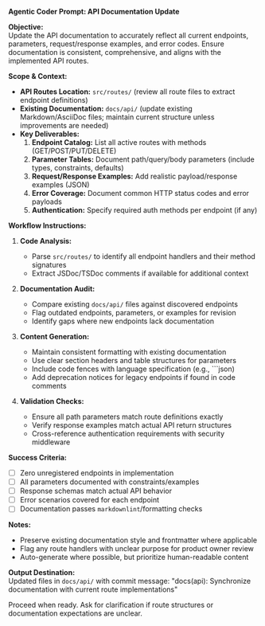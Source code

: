 **Agentic Coder Prompt: API Documentation Update**

**Objective:**  
Update the API documentation to accurately reflect all current endpoints, parameters, request/response examples, and error codes. Ensure documentation is consistent, comprehensive, and aligns with the implemented API routes.

**Scope & Context:**  
- **API Routes Location:** `src/routes/` (review all route files to extract endpoint definitions)  
- **Existing Documentation:** `docs/api/` (update existing Markdown/AsciiDoc files; maintain current structure unless improvements are needed)  
- **Key Deliverables:**  
  1. **Endpoint Catalog:** List all active routes with methods (GET/POST/PUT/DELETE)  
  2. **Parameter Tables:** Document path/query/body parameters (include types, constraints, defaults)  
  3. **Request/Response Examples:** Add realistic payload/response examples (JSON)  
  4. **Error Coverage:** Document common HTTP status codes and error payloads  
  5. **Authentication:** Specify required auth methods per endpoint (if any)  

**Workflow Instructions:**  
1. **Code Analysis:**  
   - Parse `src/routes/` to identify all endpoint handlers and their method signatures  
   - Extract JSDoc/TSDoc comments if available for additional context  

2. **Documentation Audit:**  
   - Compare existing `docs/api/` files against discovered endpoints  
   - Flag outdated endpoints, parameters, or examples for revision  
   - Identify gaps where new endpoints lack documentation  

3. **Content Generation:**  
   - Maintain consistent formatting with existing documentation  
   - Use clear section headers and table structures for parameters  
   - Include code fences with language specification (e.g., ```json)  
   - Add deprecation notices for legacy endpoints if found in code comments  

4. **Validation Checks:**  
   - Ensure all path parameters match route definitions exactly  
   - Verify response examples match actual API return structures  
   - Cross-reference authentication requirements with security middleware  

**Success Criteria:**  
- [ ] Zero unregistered endpoints in implementation  
- [ ] All parameters documented with constraints/examples  
- [ ] Response schemas match actual API behavior  
- [ ] Error scenarios covered for each endpoint  
- [ ] Documentation passes `markdownlint`/formatting checks  

**Notes:**  
- Preserve existing documentation style and frontmatter where applicable  
- Flag any route handlers with unclear purpose for product owner review  
- Auto-generate where possible, but prioritize human-readable content  

**Output Destination:**  
Updated files in `docs/api/` with commit message: "docs(api): Synchronize documentation with current route implementations"  

Proceed when ready. Ask for clarification if route structures or documentation expectations are unclear.